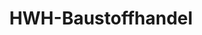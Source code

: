 ---
title: "HWH-Baustoffhandel"
url: /schleswig/hwh-baustoffhandel-heinrich-hertz-strasse/
shop: Baustoffe
---